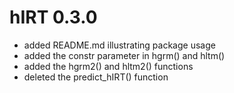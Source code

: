 # hIRT 0.3.0

* added README.md illustrating package usage
* added the constr parameter in hgrm() and hltm()
* added the hgrm2() and hltm2() functions
* deleted the predict_hIRT() function




